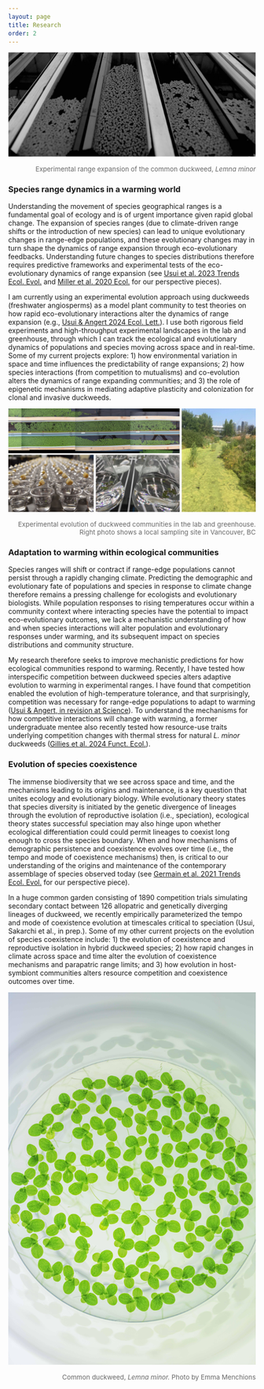 ```yaml
---
layout: page
title: Research
order: 2
---
```


![system](images/dw-system-wide-bw.jpg)
<div style="text-align: right"><p style="font-size:10pt;color:DimGrey">Experimental range expansion of the common duckweed,<i> Lemna minor</i></p></div>

### Species range dynamics in a warming world
Understanding the movement of species geographical ranges is a fundamental goal of ecology and is of urgent importance given rapid global change. The expansion of species ranges (due to climate-driven range shifts or the introduction of new species) can lead to unique evolutionary changes in range-edge populations, and these  evolutionary changes may in turn shape the dynamics of range expansion through eco-evolutionary feedbacks. Understanding future changes to species distributions therefore requires predictive frameworks and experimental tests of the eco-evolutionary dynamics of range expansion (see [Usui et al. 2023 Trends Ecol. Evol.](https://www.cell.com/trends/ecology-evolution/fulltext/S0169-5347(23)00084-8) and [Miller et al. 2020 Ecol.](https://esajournals.onlinelibrary.wiley.com/doi/abs/10.1002/ecy.3139) for our perspective pieces).

I am currently using an experimental evolution approach using duckweeds (freshwater angiosperms) as a model plant community to test theories on how rapid eco-evolutionary interactions alter the dynamics of range expansion (e.g., [Usui & Angert 2024 Ecol. Lett.](https://onlinelibrary.wiley.com/doi/full/10.1111/ele.14406)). I use both rigorous field experiments and high-throughput experimental landscapes in the lab and greenhouse, through which I can track the ecological and evolutionary dynamics of populations and species moving across space and in real-time. Some of my current projects explore: 1) how environmental variation in space and time influences the predictability of range expansions; 2) how species interactions (from competition to mutualisms) and co-evolution alters the dynamics of range expanding communities; and 3) the role of epigenetic mechanisms in mediating adaptive plasticity and colonization for clonal and invasive duckweeds.

![system](images/dw-collage.jpg)
<div style="text-align: right"><p style="font-size:10pt;color:DimGrey">Experimental evolution of duckweed communities in the lab and greenhouse. Right photo shows a local sampling site in Vancouver, BC</p></div>

### Adaptation to warming within ecological communities
Species ranges will shift or contract if range-edge populations cannot persist through a rapidly changing climate. Predicting the demographic and evolutionary fate of populations and species in response to climate change therefore remains a pressing challenge for ecologists and evolutionary biologists. While population responses to rising temperatures occur within a community context where interacting species have the potential to impact eco-evolutionary outcomes, we lack a mechanistic understanding of how and when species interactions will alter population and evolutionary responses under warming, and its subsequent impact on species distributions and community structure.

My research therefore seeks to improve mechanistic predictions for how ecological communities respond to warming. Recently, I have tested how interspecific competition between duckweed species alters adaptive evolution to warming in experimental ranges. I have found that competition enabled the evolution of high-temperature tolerance, and that surprisingly, competition was necessary for range-edge populations to adapt to warming ([Usui & Angert, in revision at Science](https://www.biorxiv.org/content/10.1101/2024.08.22.609250v1.full.pdf+html)). To understand the mechanisms for how competitive interactions will change with warming, a former undergraduate mentee also recently tested how resource-use traits underlying competition changes with thermal stress for natural *L. minor* duckweeds ([Gillies et al. 2024 Funct. Ecol.](https://besjournals.onlinelibrary.wiley.com/doi/full/10.1111/1365-2435.14567)).

### Evolution of species coexistence
The immense biodiversity that we see across space and time, and the mechanisms leading to its origins and maintenance, is a key question that unites ecology and evolutionary biology. While evolutionary theory states that species diversity is initiated by the genetic divergence of lineages through the evolution of reproductive isolation (i.e., speciation), ecological theory states successful speciation may also hinge upon whether ecological differentiation could could permit lineages to coexist long enough to cross the species boundary. When and how mechanisms of demographic persistence and coexistence evolves over time (i.e., the tempo and mode of coexistence mechanisms) then, is critical to our understanding of the origins and maintenance of the contemporary assemblage of species observed today (see [Germain et al. 2021 Trends Ecol. Evol.](https://www.cell.com/trends/ecology-evolution/fulltext/S0169-5347(20)30339-6) for our perspective piece).

In a huge common garden consisting of 1890 competition trials simulating secondary contact between 126 allopatric and genetically diverging lineages of duckweed, we recently empirically parameterized the tempo and mode of coexistence evolution at timescales critical to speciation (Usui, Sakarchi et al., in prep.). Some of my other current projects on the evolution of species coexistence include: 1) the evolution of coexistence and reproductive isolation in hybrid duckweed species; 2) how rapid changes in climate across space and time alter the evolution of coexistence mechanisms and parapatric range limits; and 3) how evolution in host-symbiont communities alters resource competition and coexistence outcomes over time.

![microduck](images/duck-micro.jpg)
<div style="text-align: right"><p style="font-size:10pt;color:DimGrey">Common duckweed,<i> Lemna minor.</i> Photo by Emma Menchions</p></div>
